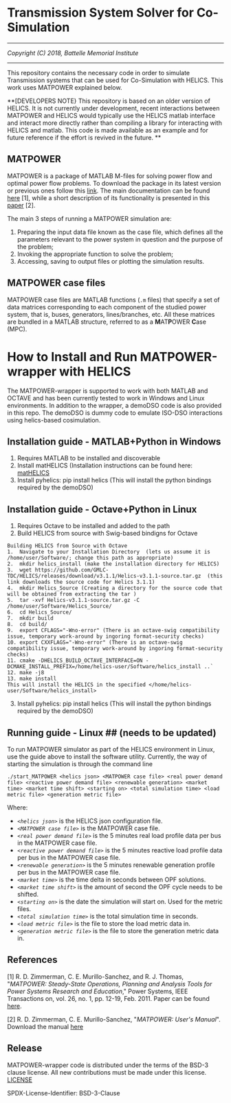 
# Transmission System Solver for Co-Simulation #

****************************************
*Copyright (C) 2018, Battelle Memorial Institute*

****************************************

This repository contains the necessary code in order to simulate Transmission systems that can be used for Co-Simulation with HELICS. This work uses MATPOWER explained below.


**\[DEVELOPERS NOTE\} This repository is based on an older version of HELICS.  It is not currently under development, recent interactions between MATPOWER and HELICS would typically use the HELICS matlab interface and interact more directly rather than compiling a library for interacting with HELICS and matlab.  This code is made available as an example and for future reference if the effort is revived in the future. **


## MATPOWER ##

MATPOWER is a package of MATLAB M-files for solving power flow and optimal power flow problems. To download the package in its latest version or previous ones follow this [link][link2MATPOWER]. The main documentation can be found [here][link2MATPOWERMan] \[1\], while a short description of its functionality is presented in this [paper][link2MATPOWERpaper] \[2\].

The main 3 steps of running a MATPOWER simulation are:
<ol>
  <li>Preparing the input data file known as the case file, which defines all the parameters relevant to the power system in question and the purpose of the problem;</li>
  <li>Invoking the appropriate function to solve the problem;</li>
  <li>Accessing, saving to output files or plotting the simulation results.</li>
</ol>

## MATPOWER case files ##

MATPOWER case files are MATLAB functions (``.m`` files) that specify a set of data matrices corresponding to each component of the studied power system, that is, buses, generators, lines/branches, etc. All these matrices are bundled in a MATLAB structure, referred to as a **M**AT**P**OWER **C**ase (MPC).


# How to Install and Run MATPOWER-wrapper with HELICS #

The MATPOWER-wrapper is supported to work with both MATLAB and OCTAVE and has been currently tested to work in Windows and Linux environments. 
In addition to the wrapper, a demoDSO code is also provided in this repo. The demoDSO is dummy code to emulate ISO-DSO interactions using helics-based cosimulation. 


## Installation guide - MATLAB+Python in Windows ##

     
  1. Requires MATLAB to be installed and discoverable  
  2. Install matHELICS (Installation instructions can be found here: [matHELICS](https://github.com/GMLC-TDC/matHELICS)
  3. Install pyhelics: pip install helics (This will install the python bindings required by the demoDSO)



## Installation guide - Octave+Python in Linux ##

  1. Requires Octave to be installed and added to the path 
  2. Build HELICS from source with Swig-based bindigns for Octave
  
    Building HELICS from Source with Octave 
    1.  Navigate to your Installation Directory  (lets us assume it is /home/user/Software/; change this path as appropriate)
    2.  mkdir helics_install (make the installation directory for HELICS)
    3.  wget https://github.com/GMLC-TDC/HELICS/releases/download/v3.1.1/Helics-v3.1.1-source.tar.gz  (this link downloads the source code for Helics 3.1.1)
    4.  mkdir Helics_Source (Creating a directory for the source code that will be obtained from extracting the tar )
    5.  tar -xvf Helics-v3.1.1-source.tar.gz -C /home/user/Software/Helics_Source/
    6.  cd Helics_Source/
    7.  mkdir build
    8.  cd build/
    9.  export CFLAGS="-Wno-error" (There is an octave-swig compatibility issue, temporary work-around by ingoring format-security checks)
    10. export CXXFLAGS="-Wno-error" (There is an octave-swig compatibility issue, temporary work-around by ingoring format-security checks)
    11. cmake -DHELICS_BUILD_OCTAVE_INTERFACE=ON -DCMAKE_INSTALL_PREFIX=/home/helics-user/Software/helics_install ..`
    12. make -j8
    13. make install
    This will install the HELICS in the specified </home/helics-user/Software/helics_install>
 
  3. Install pyhelics: pip install helics (This will install the python bindings required by the demoDSO)
  
 



## Running guide - Linux ## (needs to be updated)

To run MATPOWER simulator as part of the HELICS environment in Linux, use the guide above to install the software utility. Currently, the way of starting the simulation is through the command line

```
./start_MATPOWER <helics json> <MATPOWER case file> <real power demand file> <reactive power demand file> <renewable generation> <market time> <market time shift> <starting on> <total simulation time> <load metric file> <generation metric file>
```

Where:

* *`<helics json>`* is the HELICS json configuration file.
* *`<MATPOWER case file>`* is the MATPOWER case file.
* *`<real power demand file>`* is the 5 minutes real load profile data per bus in the MATPOWER case file.
* *`<reactive power demand file>`* is the 5 minutes reactive load profile data per bus in the MATPOWER case file.
* *`<renewable generation>`* is the 5 minutes renewable generation profile per bus in the MATPOWER case file.
* *`<market time>`* is the time delta in seconds between OPF solutions.
* *`<market time shift>`* is the amount of second the OPF cycle needs to be shifted.
* *`<starting on>`* is the date the simulation will start on. Used for the metric files.
* *`<total simulation time>`* is the total simulation time in seconds.
* *`<load metric file>`*  is the file to store the load metric data in.
* *`<generation metric file>`* is the file to store the generation metric data in.

## References ##

\[1\] R. D. Zimmerman, C. E. Murillo-Sanchez, and R. J. Thomas, "*MATPOWER: Steady-State Operations, Planning and Analysis Tools for Power Systems Research and Education*," Power Systems, IEEE Transactions on, vol. 26, no. 1, pp. 12-19, Feb. 2011. Paper can be found [here][link2MATPOWERpaper].

\[2\] R. D. Zimmerman, C. E. Murillo-Sanchez, "*MATPOWER: User's Manual*". Download the manual [here][link2MATPOWERman]

[link2MATPOWER]: http://www.pserc.cornell.edu/matpower/ "MATPOWER site"
[link2MATPOWERMan]: http://www.pserc.cornell.edu/matpower/MATPOWER-manual.pdf "MATPOWER manual"
[link2MATPOWERpaper]: http://www.pserc.cornell.edu/matpower/MATPOWER-paper.pdf "MATPOWER paper"
[linkMCR]: https://www.mathworks.com/products/compiler/mcr.html
[linkHELICS]: https://helics.readthedocs.io/en/latest/installation/index.html


## Release
MATPOWER-wrapper code is distributed under the terms of the BSD-3 clause license. All new
contributions must be made under this license. [LICENSE](LICENSE)

SPDX-License-Identifier: BSD-3-Clause
